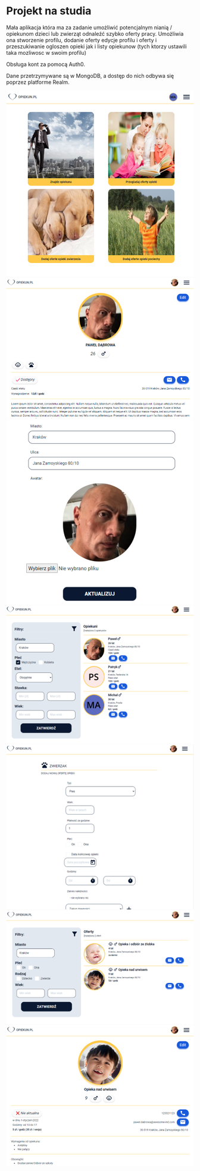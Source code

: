 # Projekt na studia

Mała aplikacja która ma za zadanie umożliwić potencjalnym nianią / opiekunom 
dzieci lub zwierząt odnaleźć szybko oferty pracy.
Umożliwia ona stworzenie profilu, dodanie oferty edycje profilu i oferty i przeszukiwanie ogloszen
opieki jak i listy opiekunow (tych ktorzy ustawili taka mozliwosc w swoim profilu)

Obsługa kont za pomocą Auth0.

Dane przetrzymywane są w MongoDB, a dostęp do nich odbywa się poprzez platforme Realm.


![Alt](public/assets/demo/index.png?raw=true "")
![Alt](public/assets/demo/profile.png?raw=true "")
![Alt](public/assets/demo/profile_edit.png?raw=true "")
![Alt](public/assets/demo/profile_list.png?raw=true "")
![Alt](public/assets/demo/add_offer.png?raw=true "")
![Alt](public/assets/demo/offers_list.png?raw=true "")
![Alt](public/assets/demo/offer.png?raw=true "")
